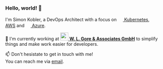 ### Hello, world! 👋

I'm Simon Kobler, a DevOps Architect with a focus on [<img src="https://upload.wikimedia.org/wikipedia/commons/thumb/3/39/Kubernetes_logo_without_workmark.svg/1234px-Kubernetes_logo_without_workmark.svg.png" width="16" height="16"> Kubernetes]([https://flutter.dev](https://kubernetes.io/de/)), [<img src="https://upload.wikimedia.org/wikipedia/commons/thumb/9/93/Amazon_Web_Services_Logo.svg/150px-Amazon_Web_Services_Logo.svg.png" width="16" height="16"> AWS](https://aws.amazon.com) and [<img src="https://upload.wikimedia.org/wikipedia/commons/thumb/f/fa/Microsoft_Azure.svg/150px-Microsoft_Azure.svg.png" width="16" height="16"> Azure](https://azure.com).

🌱 I'm currently working at [<img src="https://cdn.cookielaw.org/logos/4299597f-b79a-4366-b0af-8602ffca3653/70f24e49-ddb0-4577-ba64-98295e8f6004/0c18e79b-d3ae-4fb3-ac2a-ed6aa3ca6efe/gore_logo_color_positive_rgb.png" width="25" height="25"> **W. L. Gore & Associates GmbH**](https://gore.de) to simplify things and make work easier for developers.  

📫 Don't hesistate to get in touch with me!  
You can reach me via [email](mailto:contact+github@kobler.me).

